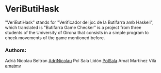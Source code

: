 # VeriButiHask

"VeriButiHask" stands for "Verificador del joc de la Butifarra amb Haskell", which translated is "Butifarra Game Checker" is a project from three students of the University of Girona that consists in a simple program to check movements of the game mentioned before.

### Authors: 

Adrià Nicolau Beltran [AdriNicolau](https://github.com/AdriNicolau)
Pol Sala Lidón [PolSala](https://github.com/polsala)
Amat Martínez Vilà [amatmv](https://github.com/amatmv)
